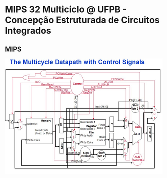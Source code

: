 # MIPS 32 Multiciclo @ UFPB - Concepção Estruturada de Circuitos Integrados
## MIPS
![Datapath do MIPS multi-ciclo](/images/001_MIPS_multi.jpg)
